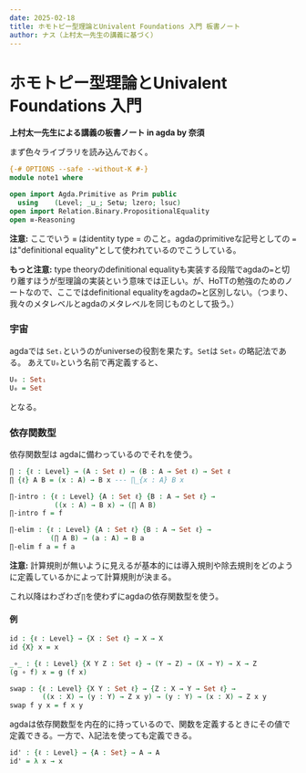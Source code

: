 ```yaml
---  
date: 2025-02-18
title: ホモトピー型理論とUnivalent Foundations 入門 板書ノート
author: ナス（上村太一先生の講義に基づく）
---
```


# ホモトピー型理論とUnivalent Foundations 入門
**上村太一先生による講義の板書ノート in agda by 奈須**

まず色々ライブラリを読み込んでおく。

```agda
{-# OPTIONS --safe --without-K #-}
module note1 where

open import Agda.Primitive as Prim public
  using    (Level; _⊔_; Setω; lzero; lsuc)
open import Relation.Binary.PropositionalEquality
open ≡-Reasoning
```
**注意:** ここでいう `≡` はidentity type = のこと。agdaのprimitiveな記号としての `=` は"definitional equality"として使われているのでこうしている。

**もっと注意:** type theoryのdefinitional equalityも実装する段階でagdaの`=`と切り離すほうが型理論の実装という意味では正しい。が、HoTTの勉強のためのノートなので、ここではdefinitional equalityをagdaの`=`と区別しない。（つまり、我々のメタレベルとagdaのメタレベルを同じものとして扱う。）

### 宇宙
agdaでは `Setᵢ`というのがuniverseの役割を果たす。`Set`は `Set₀` の略記法である。
あえて`U₀`という名前で再定義すると、
```agda
U₀ : Set₁
U₀ = Set
```
となる。

### 依存関数型
依存関数型は agdaに備わっているのでそれを使う。
```agda
∏ : {ℓ : Level} → (A : Set ℓ) → (B : A → Set ℓ) → Set ℓ
∏ {ℓ} A B = (x : A) → B x --- ∏_{x : A} B x

∏-intro : {ℓ : Level} {A : Set ℓ} {B : A → Set ℓ} →
           ((x : A) → B x) → (∏ A B)
∏-intro f = f

∏-elim : {ℓ : Level} {A : Set ℓ} {B : A → Set ℓ} →
          (∏ A B) → (a : A) → B a
∏-elim f a = f a
```

**注意:** 計算規則が無いように見えるが基本的には導入規則や除去規則をどのように定義しているかによって計算規則が決まる。

これ以降はわざわざ`∏`を使わずにagdaの依存関数型を使う。

#### 例
```agda
id : {ℓ : Level} → {X : Set ℓ} → X → X
id {X} x = x

_∘_ : {ℓ : Level} {X Y Z : Set ℓ} → (Y → Z) → (X → Y) → X → Z
(g ∘ f) x = g (f x)

swap : {ℓ : Level} {X Y : Set ℓ} → {Z : X → Y → Set ℓ} →
        ((x : X) → (y : Y) → Z x y) → (y : Y) → (x : X) → Z x y
swap f y x = f x y
```
agdaは依存関数型を内在的に持っているので、関数を定義するときにその値で定義できる。一方で、λ記法を使っても定義できる。
```agda
id' : {ℓ : Level} → {A : Set} → A → A
id' = λ x → x
```